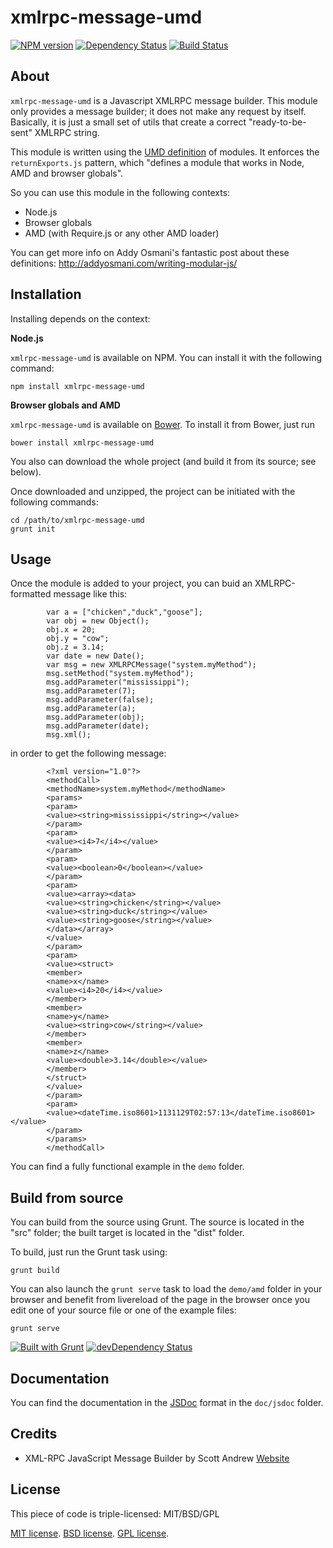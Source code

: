 xmlrpc-message-umd
==================


[![NPM version](https://badge.fury.io/js/xmlrpc-message-umd.png)](http://badge.fury.io/js/xmlrpc-message-umd)
[![Dependency Status](https://david-dm.org/t1st3/xmlrpc-message-umd.png?theme=shields.io)](https://david-dm.org/t1st3/xmlrpc-message-umd)
[![Build Status](https://travis-ci.org/T1st3/xmlrpc-message-umd.png?branch=master)](https://travis-ci.org/T1st3/xmlrpc-message-umd)



About
-----------

`xmlrpc-message-umd` is a Javascript XMLRPC message builder. 
This module only provides a message builder; it does not make any request by itself.
Basically, it is just a small set of utils that create a correct "ready-to-be-sent" XMLRPC string.


This module is written using the [UMD definition](https://github.com/umdjs/umd) of modules.
It enforces the `returnExports.js` pattern, which "defines a module that works in Node, AMD and browser globals".

So you can use this module in the following contexts:

  - Node.js
  - Browser globals
  - AMD (with Require.js or any other AMD loader)


You can get more info on Addy Osmani's fantastic post about these definitions:
http://addyosmani.com/writing-modular-js/


Installation
-----------

Installing depends on the context:

**Node.js**

`xmlrpc-message-umd` is available on NPM.
You can install it with the following command:

```
npm install xmlrpc-message-umd
```

**Browser globals and AMD**


`xmlrpc-message-umd` is available on [Bower](http://bower.io/). To install it from Bower, just run 

```
bower install xmlrpc-message-umd
```


You also can download the whole project (and build it from its source; see below).

Once downloaded and unzipped, the project can be initiated with the following commands:

```
cd /path/to/xmlrpc-message-umd
grunt init
```



Usage
-----------

Once the module is added to your project, you can buid an XMLRPC-formatted message like this:

```
		var a = ["chicken","duck","goose"];
		var obj = new Object();
		obj.x = 20;
		obj.y = "cow";
		obj.z = 3.14;
		var date = new Date();
		var msg = new XMLRPCMessage("system.myMethod");
		msg.setMethod("system.myMethod");
		msg.addParameter("mississippi");
		msg.addParameter(7);
		msg.addParameter(false);
		msg.addParameter(a);
		msg.addParameter(obj);
		msg.addParameter(date);
		msg.xml();
```

in order to get the following message:

```
		<?xml version="1.0"?>
		<methodCall>
		<methodName>system.myMethod</methodName>
		<params>
		<param>
		<value><string>mississippi</string></value>
		</param>
		<param>
		<value><i4>7</i4></value>
		</param>
		<param>
		<value><boolean>0</boolean></value>
		</param>
		<param>
		<value><array><data>
		<value><string>chicken</string></value>
		<value><string>duck</string></value>
		<value><string>goose</string></value>
		</data></array>
		</value>
		</param>
		<param>
		<value><struct>
		<member>
		<name>x</name>
		<value><i4>20</i4></value>
		</member>
		<member>
		<name>y</name>
		<value><string>cow</string></value>
		</member>
		<member>
		<name>z</name>
		<value><double>3.14</double></value>
		</member>
		</struct>
		</value>
		</param>
		<param>
		<value><dateTime.iso8601>1131129T02:57:13</dateTime.iso8601></value>
		</param>
		</params>
		</methodCall>
```

You can find a fully functional example in the `demo` folder.



Build from source
-----------

You can build from the source using Grunt. The source is located in the "src" folder; the built target is located in the "dist" folder.

To build, just run the Grunt task using:

```
grunt build
```

You can also launch the `grunt serve` task to load the `demo/amd` folder in your browser and benefit from livereload of the page in the browser once you edit one of your source file or one of the example files:

```
grunt serve
```

[![Built with Grunt](https://cdn.gruntjs.com/builtwith.png)](http://gruntjs.com/)
[![devDependency Status](https://david-dm.org/t1st3/xmlrpc-message-umd/dev-status.svg?theme=shields.io)](https://david-dm.org/t1st3/xmlrpc-message-umd#info=devDependencies)



Documentation
-----------

You can find the documentation in the [JSDoc](http://usejsdoc.org/) format in the `doc/jsdoc` folder.



Credits
-----------

* XML-RPC JavaScript Message Builder by Scott Andrew [Website](http://www.scottandrew.com/xml-rpc/)


License
-----------

This piece of code is triple-licensed: MIT/BSD/GPL

[MIT license](https://github.com/T1st3/xmlrpc-message-umd/blob/master/LICENSE-MIT).
[BSD license](https://github.com/T1st3/xmlrpc-message-umd/blob/master/LICENSE-BSD).
[GPL license](https://github.com/T1st3/xmlrpc-message-umd/blob/master/LICENSE-GPL).


